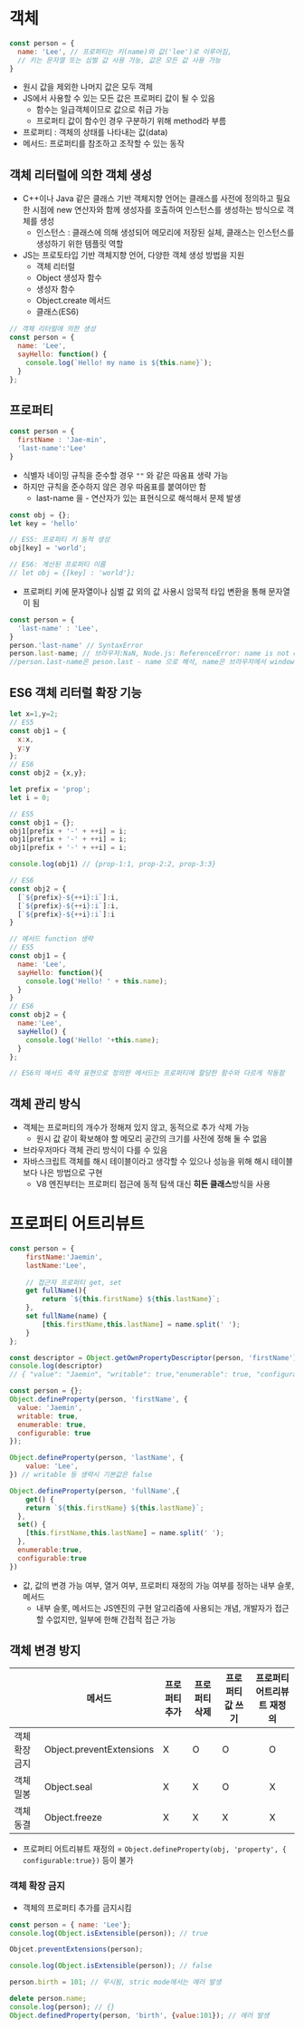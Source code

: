 # 객체

```javascript
const person = {
  name: 'Lee', // 프로퍼티는 키(name)와 값('lee')로 이루어짐,
  // 키는 문자열 또는 심벌 값 사용 가능, 값은 모든 값 사용 가능
}
```

- 원시 값을 제외한 나머지 값은 모두 객체
- JS에서 사용할 수 있는 모든 값은 프로퍼티 값이 될 수 있음
  - 함수는 일급객체이므로 값으로 취급 가능
  - 프로퍼티 값이 함수인 경우 구분하기 위해 method라 부름
- 프로퍼티 : 객체의 상태를 나타내는 값(data)
- 메서드: 프로퍼티를 참조하고 조작할 수 있는 동작

## 객체 리터럴에 의한 객체 생성

- C++이나 Java 같은 클래스 기반 객체지향 언어는 클래스를 사전에 정의하고 필요한 시점에 new 연산자와 함께 생성자를 호출하여 인스턴스를 생성하는 방식으로 객체를 생성
  - 인스턴스 : 클래스에 의해 생성되어 메모리에 저장된 실체, 클래스는 인스턴스를 생성하기 위한 템플릿 역할
- JS는 프로토타입 기반 객체지향 언어, 다양한 객체 생성 방법을 지원
  - 객체 리터럴
  - Object 생성자 함수
  - 생성자 함수
  - Object.create 메서드
  - 클래스(ES6)

```javascript
// 객체 리터럴에 의한 생성
const person = {
  name: 'Lee',
  sayHello: function() {
    console.log(`Hello! my name is ${this.name}`);
  }
};
```

## 프로퍼티

```javascript
const person = {
  firstName : 'Jae-min',
  'last-name':'Lee'
}
```

- 식별자 네이밍 규칙을 준수할 경우 `""` 와 같은 따옴표 생략 가능
- 하지만 규칙을 준수하지 않은 경우 따옴표를 붙여야만 함
  - last-name 을 - 연산자가 있는 표현식으로 해석해서 문제 발생

```javascript
const obj = {};
let key = 'hello'

// ES5: 프로퍼티 키 동적 생성
obj[key] = 'world';

// ES6: 계산된 프로퍼티 이름
// let obj = {[key] : 'world'};
```

- 프로퍼티 키에 문자열이나 심벌 값 외의 값 사용시 암묵적 타입 변환을 통해 문자열이 됨

```javascript
const person = {
  'last-name' : 'Lee',
}
person.'last-name' // SyntaxError
person.last-name; // 브라우저:NaN, Node.js: ReferenceError: name is not defined
//person.last-name은 peson.last - name 으로 해석, name은 브라우저에서 window.name을 가리키고 빈 문자열이 할당되어 있음
```

## ES6 객체 리터럴 확장 기능

```javascript
let x=1,y=2;
// ES5
const obj1 = {
  x:x,
  y:y
};
// ES6
const obj2 = {x,y};
```

```javascript
let prefix = 'prop';
let i = 0;

// ES5
const obj1 = {};
obj1[prefix + '-' + ++i] = i;
obj1[prefix + '-' + ++i] = i;
obj1[prefix + '-' + ++i] = i;

console.log(obj1) // {prop-1:1, prop-2:2, prop-3:3}

// ES6
const obj2 = {
  [`${prefix}-${++i}:i`]:i,
  [`${prefix}-${++i}:i`]:i,
  [`${prefix}-${++i}:i`]:i
}
```

```javascript
// 메서드 function 생략
// ES5
const obj1 = {
  name: 'Lee',
  sayHello: function(){
    console.log('Hello! ' + this.name);
  }
}
// ES6
const obj2 = {
  name:'Lee',
  sayHello() {
    console.log('Hello! '+this.name);
  }
};

// ES6의 메서드 축약 표현으로 정의한 메서드는 프로퍼티에 할당한 함수와 다르게 작동함
```

## 객체 관리 방식

- 객체는 프로퍼티의 개수가 정해져 있지 않고, 동적으로 추가 삭제 가능
  - 원시 값 같이 확보해야 할 메모리 공간의 크기를 사전에 정해 둘 수 없음
- 브라우저마다 객체 관리 방식이 다를 수 있음
- 자바스크립트 객체를 해시 테이블이라고 생각할 수 있으나 성능을 위해 해시 테이블보다 나은 방법으로 구현
  - V8 엔진부터는 프로퍼티 접근에 동적 탐색 대신 **히든 클래스**방식을 사용 



# 프로퍼티 어트리뷰트

```javascript
const person = {
    firstName:'Jaemin',
    lastName:'Lee',
    
  	// 접근자 프로퍼티 get, set
  	get fullName(){
        return `${this.firstName} ${this.lastName}`;
    },
    set fullName(name) {
        [this.firstName,this.lastName] = name.split(' ');
    }
};

const descriptor = Object.getOwnPropertyDescriptor(person, 'firstName');
console.log(descriptor)
// { "value": "Jaemin", "writable": true,"enumerable": true, "configurable": true}
```

```javascript
const person = {};
Object.defineProperty(person, 'firstName', {
  value: 'Jaemin',
  writable: true,
  enumerable: true,
  configurable: true
});

Object.defineProperty(person, 'lastName', {
	value: 'Lee',
}) // writable 등 생략시 기본값은 false

Object.defineProperty(person, 'fullName',{
	get() {
    return `${this.firstName} ${this.lastName}`;
  },
  set() {
    [this.firstName,this.lastName] = name.split(' ');
  },
  enumerable:true,
  configurable:true
})
```

- 값, 값의 변경 가능 여부, 열거 여부, 프로퍼티 재정의 가능 여부를 정하는 내부 슬롯, 메서드
  - 내부 슬롯, 메서드는 JS엔진의 구현 알고리즘에 사용되는 개념, 개발자가 접근 할 수없지만, 일부에 한해 간접적 접근 가능

## 객체 변경 방지

|                | 메서드                   | 프로퍼티 추가 | 프로퍼티 삭제 | 프로퍼티 값 쓰기 | 프로퍼티 어트리뷰트 재정의 |
| -------------- | ------------------------ | ------------- | ------------- | ---------------- | :------------------------: |
| 객체 확장 금지 | Object.preventExtensions | X             | O             | O                |             O              |
| 객체 밀봉      | Object.seal              | X             | X             | O                |             X              |
| 객체 동결      | Object.freeze            | X             | X             | X                |             X              |

- 프로퍼티 어트리뷰트 재정의 = `Object.defineProperty(obj, 'property', { configurable:true})` 등이 불가

### 객체 확장 금지

- 객체의 프로퍼티 추가를 금지시킴

```javascript
const person = { name: 'Lee'};
console.log(Object.isExtensible(person)); // true

Objcet.preventExtensions(person);

console.log(Object.isExtensible(person)); // false

person.birth = 101; // 무시됨, stric mode에서는 에러 발생

delete person.name;
console.log(person); // {}
Object.definedProperty(person, 'birth', {value:101}); // 에러 발생
```


